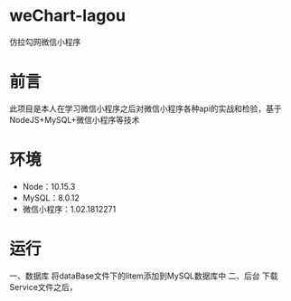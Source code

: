 # weChart-lagou
仿拉勾网微信小程序

# 前言
  此项目是本人在学习微信小程序之后对微信小程序各种api的实战和检验，基于NodeJS+MySQL+微信小程序等技术

# 环境
* Node：10.15.3<br>
* MySQL：8.0.12<br>
* 微信小程序：1.02.1812271<br>

# 运行
  一、数据库
  将dataBase文件下的litem添加到MySQL数据库中
  二、后台
  下载Service文件之后，
